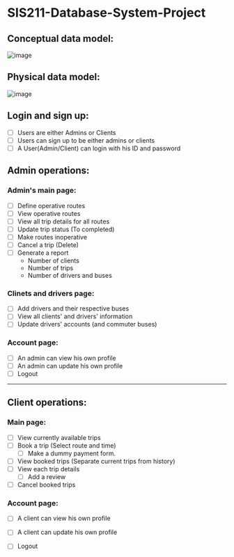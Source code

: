 # SIS211-Database-System-Project

## Conceptual data model:
![image](https://user-images.githubusercontent.com/64649071/169083126-2909341b-7c2c-402e-8d81-dbae67baad69.png)

## Physical data model:
![image](https://user-images.githubusercontent.com/64649071/169082924-72dfc667-0dbd-429d-b7bb-88cfe655ec08.png)


## Login and sign up:

- [ ] Users are either Admins or Clients
- [ ] Users can sign up to be either admins or clients
- [ ] A User(Admin/Client) can login with his ID and password

## Admin operations:
### Admin's main page:
- [ ] Define operative routes
- [ ] View operative routes
- [ ] View all trip details for all routes
- [ ] Update trip status (To completed)
- [ ] Make routes inoperative
- [ ] Cancel a trip (Delete)
- [ ] Generate a report
  - Number of clients
  - Number of trips
  - Number of drivers and buses

### Clinets and drivers page:
- [ ] Add drivers and their respective buses
- [ ] View all clients' and drivers' information
- [ ] Update drivers' accounts (and commuter buses)

### Account page:
- [ ] An admin can view his own profile
- [ ] An admin can update his own profile
- [ ] Logout

---
## Client operations:

### Main page:
- [ ] View currently available trips
- [ ] Book a trip (Select route and time)
  - [ ] Make a dummy payment form. 
- [ ] View booked trips (Separate current trips from history)
- [ ] View each trip details
  - [ ] Add a review 
- [ ] Cancel booked trips

### Account page:
- [ ] A client can view his own profile
- [ ] A client can update his own profile
- [ ] Logout

